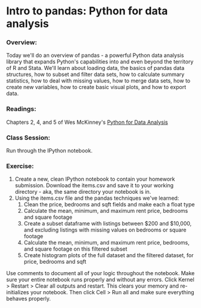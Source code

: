 # Intro to pandas: Python for data analysis

### Overview:

Today we'll do an overview of pandas - a powerful Python data analysis library that expands Python's capabilities into 
and even beyond the territory of R and Stata. We'll learn about loading data, the basics of pandas data structures,
how to subset and filter data sets, how to calculate summary statistics, how to deal with missing values, how to merge data
sets, how to create new variables, how to create basic visual plots, and how to export data.

### Readings:

Chapters 2, 4, and 5 of Wes McKinney's [Python for Data Analysis](http://shop.oreilly.com/product/0636920023784.do)

### Class Session:

Run through the IPython notebook.

### Exercise:

1. Create a new, clean IPython notebook to contain your homework submission. Download the items.csv and save it to your working directory - aka, the same directory your notebook is in.
2. Using the items.csv file and the pandas techniques we've learned:
   1. Clean the price, bedrooms and sqft fields and make each a float type
   2. Calculate the mean, minimum, and maximum rent price, bedrooms and square footage
   3. Create a subset dataframe with listings between $200 and $10,000, and excluding listings with missing values on bedrooms or square footage
   4. Calculate the mean, minimum, and maximum rent price, bedrooms, and square footage on this filtered subset
   5. Create histogram plots of the full dataset and the filtered dataset, for price, bedrooms and sqft

Use comments to document all of your logic throughout the notebook. Make sure your entire notebook runs properly and without any errors. Click Kernel > Restart > Clear all outputs and restart. This clears your memory and re-initializes your notebook. Then click Cell > Run all and make sure everything behaves properly.
